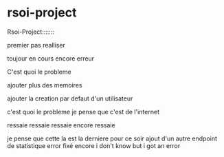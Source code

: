 # rsoi-project

Rsoi-Project:::::::


premier pas realliser


toujour en cours
encore erreur

C'est quoi le probleme


ajouter plus des memoires

ajouter la creation par defaut d'un utilisateur


c'est quoi le probleme je pense que c'est de l'internet

ressaie
ressaie
ressaie
encore ressaie

je pense que cette la est la derniere pour ce soir
ajout d'un autre endpoint de statistique
error fixé
encore
i don't know but i got an error
